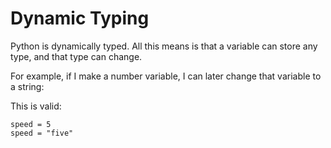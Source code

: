# Dynamic Typing
Python is dynamically typed. All this means is that a variable can store any type, and that type can change.

For example, if I make a number variable, I can later change that variable to a string:

This is valid:

```
speed = 5
speed = "five"
````

